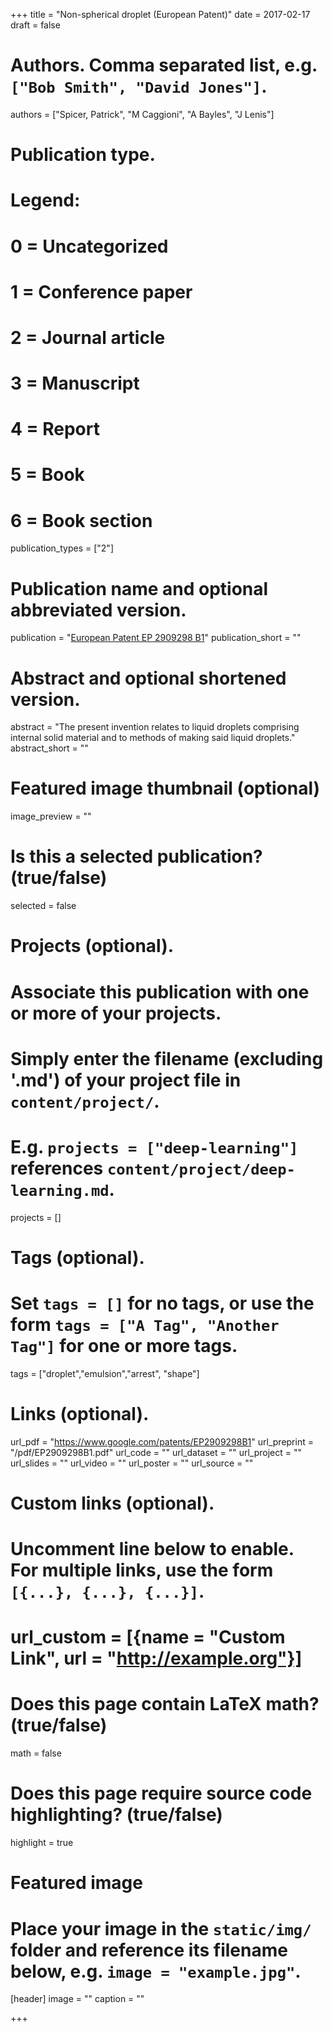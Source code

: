 +++
title = "Non-spherical droplet (European Patent)"
date = 2017-02-17
draft = false

# Authors. Comma separated list, e.g. `["Bob Smith", "David Jones"]`.
authors = ["Spicer, Patrick", "M Caggioni", "A Bayles", "J Lenis"]

# Publication type.
# Legend:
# 0 = Uncategorized
# 1 = Conference paper
# 2 = Journal article
# 3 = Manuscript
# 4 = Report
# 5 = Book
# 6 = Book section
publication_types = ["2"]

# Publication name and optional abbreviated version.
publication = "[European Patent EP 2909298 B1](https://www.google.com/patents/EP2909298B1)"
publication_short = ""

# Abstract and optional shortened version.
abstract = "The present invention relates to liquid droplets comprising internal solid material and to methods of making said liquid droplets."
abstract_short = ""

# Featured image thumbnail (optional)
image_preview = ""

# Is this a selected publication? (true/false)
selected = false

# Projects (optional).
#   Associate this publication with one or more of your projects.
#   Simply enter the filename (excluding '.md') of your project file in `content/project/`.
#   E.g. `projects = ["deep-learning"]` references `content/project/deep-learning.md`.
projects = []

# Tags (optional).
#   Set `tags = []` for no tags, or use the form `tags = ["A Tag", "Another Tag"]` for one or more tags.
tags = ["droplet","emulsion","arrest", "shape"]

# Links (optional).
url_pdf = "https://www.google.com/patents/EP2909298B1"
url_preprint = "/pdf/EP2909298B1.pdf"
url_code = ""
url_dataset = ""
url_project = ""
url_slides = ""
url_video = ""
url_poster = ""
url_source = ""

# Custom links (optional).
#   Uncomment line below to enable. For multiple links, use the form `[{...}, {...}, {...}]`.
# url_custom = [{name = "Custom Link", url = "http://example.org"}]

# Does this page contain LaTeX math? (true/false)
math = false

# Does this page require source code highlighting? (true/false)
highlight = true

# Featured image
# Place your image in the `static/img/` folder and reference its filename below, e.g. `image = "example.jpg"`.
[header]
image = ""
caption = ""

+++




